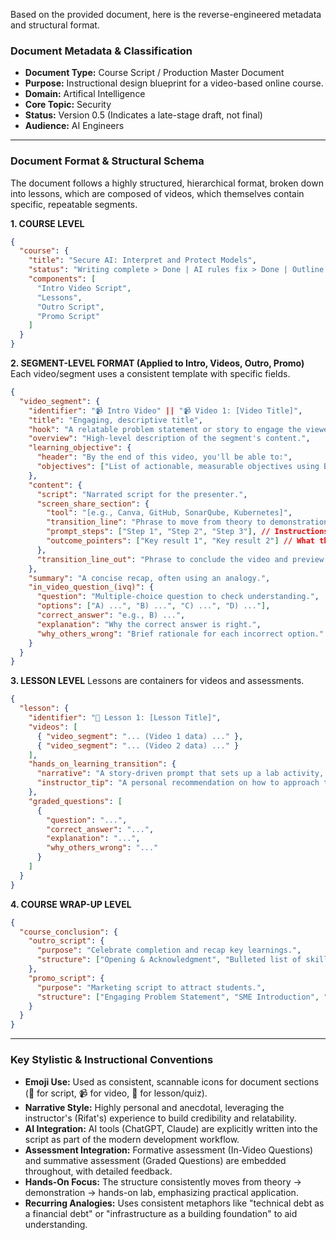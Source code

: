 Based on the provided document, here is the reverse-engineered metadata and structural format.

### **Document Metadata & Classification**

*   **Document Type:** Course Script / Production Master Document
*   **Purpose:** Instructional design blueprint for a video-based online course.
*   **Domain:** Artifical Intelligence
*   **Core Topic:** Security
*   **Status:** Version 0.5 (Indicates a late-stage draft, not final)
*   **Audience:** AI Engineers

---

### **Document Format & Structural Schema**

The document follows a highly structured, hierarchical format, broken down into lessons, which are composed of videos, which themselves contain specific, repeatable segments.

**1. COURSE LEVEL**
```json
{
  "course": {
    "title": "Secure AI: Interpret and Protect Models",
    "status": "Writing complete > Done | AI rules fix > Done | Outline comparison > Done | Submission > Done",
    "components": [
      "Intro Video Script",
      "Lessons",
      "Outro Script",
      "Promo Script"
    ]
  }
}
```

**2. SEGMENT-LEVEL FORMAT (Applied to Intro, Videos, Outro, Promo)**
Each video/segment uses a consistent template with specific fields.

```json
{
  "video_segment": {
    "identifier": "📹 Intro Video" || "📹 Video 1: [Video Title]",
    "title": "Engaging, descriptive title",
    "hook": "A relatable problem statement or story to engage the viewer.",
    "overview": "High-level description of the segment's content.",
    "learning_objective": {
      "header": "By the end of this video, you'll be able to:",
      "objectives": ["List of actionable, measurable objectives using Bloom's taxonomy verbs (Recognize, Understand, Analyze, Apply...)"]
    },
    "content": {
      "script": "Narrated script for the presenter.",
      "screen_share_section": {
        "tool": "[e.g., Canva, GitHub, SonarQube, Kubernetes]",
        "transition_line": "Phrase to move from theory to demonstration.",
        "prompt_steps": ["Step 1", "Step 2", "Step 3"], // Instructions for the demo
        "outcome_pointers": ["Key result 1", "Key result 2"] // What the demo proves/shows
      },
      "transition_line_out": "Phrase to conclude the video and preview the next."
    },
    "summary": "A concise recap, often using an analogy.",
    "in_video_question_(ivq)": {
      "question": "Multiple-choice question to check understanding.",
      "options": ["A) ...", "B) ...", "C) ...", "D) ..."],
      "correct_answer": "e.g., B) ...",
      "explanation": "Why the correct answer is right.",
      "why_others_wrong": "Brief rationale for each incorrect option."
    }
  }
}
```

**3. LESSON LEVEL**
Lessons are containers for videos and assessments.
```json
{
  "lesson": {
    "identifier": "📝 Lesson 1: [Lesson Title]",
    "videos": [
      { "video_segment": "... (Video 1 data) ..." },
      { "video_segment": "... (Video 2 data) ..." }
    ],
    "hands_on_learning_transition": {
      "narrative": "A story-driven prompt that sets up a lab activity, placing the learner in a real-world scenario.",
      "instructor_tip": "A personal recommendation on how to approach the lab ('If I were doing this...')."
    },
    "graded_questions": [
      {
        "question": "...",
        "correct_answer": "...",
        "explanation": "...",
        "why_others_wrong": "..."
      }
    ]
  }
}
```

**4. COURSE WRAP-UP LEVEL**
```json
{
  "course_conclusion": {
    "outro_script": {
      "purpose": "Celebrate completion and recap key learnings.",
      "structure": ["Opening & Acknowledgment", "Bulleted list of skills acquired", "Next Steps", "Closing Inspiration"]
    },
    "promo_script": {
      "purpose": "Marketing script to attract students.",
      "structure": ["Engaging Problem Statement", "SME Introduction", "Key Benefits", "Unique Selling Points", "Target Audience", "Call to Action"]
    }
  }
}
```

---

### **Key Stylistic & Instructional Conventions**

*   **Emoji Use:** Used as consistent, scannable icons for document sections (📜 for script, 📹 for video, 📝 for lesson/quiz).
*   **Narrative Style:** Highly personal and anecdotal, leveraging the instructor's (Rifat's) experience to build credibility and relatability.
*   **AI Integration:** AI tools (ChatGPT, Claude) are explicitly written into the script as part of the modern development workflow.
*   **Assessment Integration:** Formative assessment (In-Video Questions) and summative assessment (Graded Questions) are embedded throughout, with detailed feedback.
*   **Hands-On Focus:** The structure consistently moves from theory -> demonstration -> hands-on lab, emphasizing practical application.
*   **Recurring Analogies:** Uses consistent metaphors like "technical debt as a financial debt" or "infrastructure as a building foundation" to aid understanding.